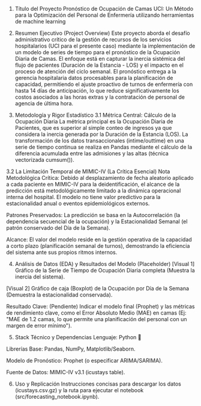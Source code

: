 1. Título del Proyecto 
Pronóstico de Ocupación de Camas UCI: Un Método para la Optimización del Personal de Enfermería utilizando herramientas de machine learning

2. Resumen Ejecutivo (Project Overview)
Este proyecto aborda el desafío administrativo crítico de la gestión de recursos de los servicios hospitalarios (UCI para el presente caso) mediante la implementación de un modelo de series de tiempo para el pronóstico de la Ocupación Diaria de Camas. El enfoque está en capturar la inercia sistémica del flujo de pacientes (Duración de la Estancia - LOS) y el impacto en el proceso de atención del ciclo semanal. El pronóstico entrega a la gerencia hospitalaria datos procesables para la planificación de capacidad, permitiendo el ajuste proactivo de turnos de enfermería con hasta 14 días de anticipación, lo que reduce significativamente los costos asociados a las horas extras y la contratación de personal de agencia de última hora.

3. Metodología y Rigor Estadístico
3.1 Métrica Central: Cálculo de la Ocupación Diaria
La métrica principal es la Ocupación Diaria de Pacientes, que es superior al simple conteo de ingresos ya que considera la inercia generada por la Duración de la Estancia (LOS). La transformación de los datos transaccionales (intime/outtime) en una serie de tiempo continua se realiza en Pandas mediante el cálculo de la diferencia acumulada entre las admisiones y las altas (técnica vectorizada cumsum()).

3.2 La Limitación Temporal de MIMIC-IV (La Crítica Esencial)
Nota Metodológica Crítica: Debido al desplazamiento de fecha aleatorio aplicado a cada paciente en MIMIC-IV para la deidentificación, el alcance de la predicción está metodológicamente limitado a la dinámica operacional interna del hospital. El modelo no tiene valor predictivo para la estacionalidad anual o eventos epidemiológicos externos.

Patrones Preservados: La predicción se basa en la Autocorrelación (la dependencia secuencial de la ocupación) y la Estacionalidad Semanal (el patrón conservado del Día de la Semana).

Alcance: El valor del modelo reside en la gestión operativa de la capacidad a corto plazo (planificación semanal de turnos), demostrando la eficiencia del sistema ante sus propios ritmos internos.

4. Análisis de Datos (EDA) y Resultados del Modelo (Placeholder)
[Visual 1] Gráfico de la Serie de Tiempo de Ocupación Diaria completa (Muestra la inercia del sistema).

[Visual 2] Gráfico de caja (Boxplot) de la Ocupación por Día de la Semana (Demuestra la estacionalidad conservada).

Resultado Clave: (Pendiente) Indicar el modelo final (Prophet) y las métricas de rendimiento clave, como el Error Absoluto Medio (MAE) en camas (Ej: "MAE de 1.2 camas, lo que permite una planificación del personal con un margen de error mínimo").

5. Stack Técnico y Dependencias
Lenguaje: Python 🐍

Librerías Base: Pandas, NumPy, Matplotlib/Seaborn.

Modelo de Pronóstico: Prophet (o especificar ARIMA/SARIMA).

Fuente de Datos: MIMIC-IV v3.1 (icustays table).

6. Uso y Replicación
Instrucciones concisas para descargar los datos (icustays.csv.gz) y la ruta para ejecutar el notebook (src/forecasting_notebook.ipynb).